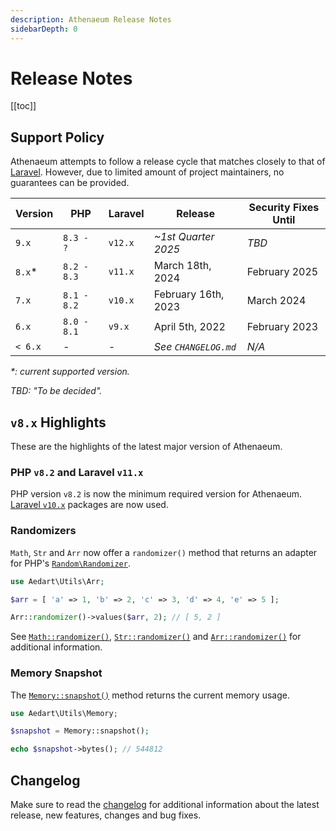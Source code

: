 ```yaml
---
description: Athenaeum Release Notes
sidebarDepth: 0
---
```


# Release Notes

[[toc]]

## Support Policy

Athenaeum attempts to follow a release cycle that matches closely to that of [Laravel](https://laravel.com/docs/11.x/releases).
However, due to limited amount of project maintainers, no guarantees can be provided. 

| Version | PHP         | Laravel | Release              | Security Fixes Until |
|---------|-------------|---------|----------------------|----------------------|
| `9.x`   | `8.3 - ?`   | `v12.x` | _~1st Quarter 2025_  | _TBD_                |
| `8.x`*  | `8.2 - 8.3` | `v11.x` | March 18th, 2024     | February 2025        |
| `7.x`   | `8.1 - 8.2` | `v10.x` | February 16th, 2023  | March 2024           |
| `6.x`   | `8.0 - 8.1` | `v9.x`  | April 5th, 2022      | February 2023        |
| `< 6.x` | _-_         | _-_     | _See `CHANGELOG.md`_ | _N/A_                |

_*: current supported version._

_TBD: "To be decided"._

## `v8.x` Highlights

These are the highlights of the latest major version of Athenaeum.

### PHP `v8.2` and Laravel `v11.x`

PHP version `v8.2` is now the minimum required version for Athenaeum.
[Laravel `v10.x`](https://laravel.com/docs/11.x/releases) packages are now used.

### Randomizers

`Math`, `Str` and `Arr` now offer a `randomizer()` method that returns an adapter for PHP's [`Random\Randomizer`](https://www.php.net/manual/en/class.random-randomizer.php).

```php
use Aedart\Utils\Arr;

$arr = [ 'a' => 1, 'b' => 2, 'c' => 3, 'd' => 4, 'e' => 5 ];

Arr::randomizer()->values($arr, 2); // [ 5, 2 ]
```

See [`Math::randomizer()`](./utils/math.md#randomizer), [`Str::randomizer()`](./utils/string.md#randomizer) and [`Arr::randomizer()`](./utils/array.md#randomizer) for additional information.

### Memory Snapshot

The [`Memory::snapshot()`](./utils/memory.md#snapshot) method returns the current memory usage.

```php
use Aedart\Utils\Memory;

$snapshot = Memory::snapshot();

echo $snapshot->bytes(); // 544812
```

## Changelog

Make sure to read the [changelog](https://github.com/aedart/athenaeum/blob/master/CHANGELOG.md) for additional information about the latest release, new features, changes and bug fixes. 

